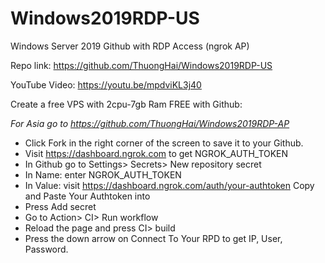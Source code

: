# Windows2019RDP-US
Windows Server 2019 Github with RDP Access (ngrok AP) 

Repo link: https://github.com/ThuongHai/Windows2019RDP-US

YouTube Video: https://youtu.be/mpdviKL3j40

Create a free VPS with 2cpu-7gb Ram FREE with Github:

*For Asia go to https://github.com/ThuongHai/Windows2019RDP-AP*

+ Click Fork in the right corner of the screen to save it to your Github.
+ Visit https://dashboard.ngrok.com to get NGROK_AUTH_TOKEN
+ In Github go to Settings> Secrets> New repository secret
+ In Name: enter NGROK_AUTH_TOKEN
+ In Value: visit https://dashboard.ngrok.com/auth/your-authtoken Copy and Paste Your Authtoken into
+ Press Add secret
+ Go to Action> CI> Run workflow
+ Reload the page and press CI> build
+ Press the down arrow on Connect To Your RPD to get IP, User, Password.
